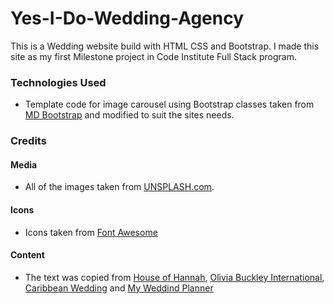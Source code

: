 # Yes-I-Do-Wedding-Agency

This is a Wedding website build with HTML CSS and Bootstrap. I made this site as my first Milestone project in Code Institute Full Stack program.


### Technologies Used

* Template code for image carousel using Bootstrap classes taken from [MD Bootstrap](https://getbootstrap.com/docs/4.0/components/carousel/) and modified to suit the sites needs.

### Credits

#### Media

* All of the images taken from [UNSPLASH.com](https://unsplash.com/).

#### Icons

* Icons taken from [Font Awesome](https://fontawesome.com/)

#### Content

* The text was copied from [House of Hannah](http://houseofhannah.ie/), [Olivia Buckley International](https://www.oliviabuckley.com/), [Caribbean Wedding](https://wedding-caribbean.com/) and [My Weddind Planner](http://myweddingplanner.hu/)
